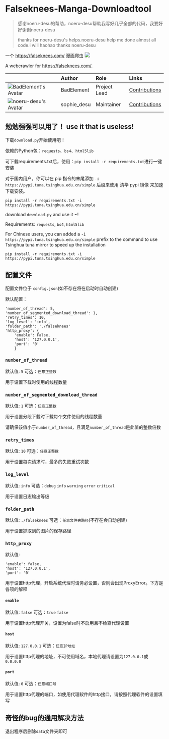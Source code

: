 # Falseknees-Manga-Downloadtool

> 感谢noeru-desu的帮助，noeru-desu帮助我写好⼏乎全部的代码，我要好好谢谢noeru-desu
> 
> thanks for noeru-desu's helps.noeru-desu help me done almost all code.i will haohao thanks noeru-desu

一个 https://falseknees.com/ 漫画爬虫
![](https://falseknees.com/imgs/falseknees.png)

A webcrawler for https://falseknees.com/.

|    | Author   | Role   | Links   |
|----|:---------|:-------|:--------|
| ![BadElement's Avatar](https://avatars3.githubusercontent.com/u/52056834?s=32) | BadElement | Project Lead | [Contributions](https://github.com/Falseknees-Manga/Falseknees-Manga-Downloadtool/commits?author=BadElement) |
| ![noeru-desu's Avatar](https://avatars3.githubusercontent.com/u/52559014?s=32) | sophie_desu | Maintainer | [Contributions](https://github.com/Falseknees-Manga/Falseknees-Manga-Downloadtool?author=noeru-desu) |

## 勉勉强强可以用了！ use it that is useless!

下载`download.py`开始使用吧！

依赖的Python包：`requests`、`bs4`、`html5lib`

可下载requirements.txt后，使用：`pip install -r requirements.txt`进行一键安装

对于国内用户，你可以在 pip 指令的末尾添加 `-i https://pypi.tuna.tsinghua.edu.cn/simple` 后缀来使用 清华 pypi 镜像 来加速下载安装。

`pip install -r requirements.txt -i https://pypi.tuna.tsinghua.edu.cn/simple`

download `download.py` and use it ~!

Requirements: `requests`, `bs4`, `html5lib`

For Chinese users, you can added a `-i https://pypi.tuna.tsinghua.edu.cn/simple` prefix to the command to use Tsinghua tuna mirror to speed up the installation

`pip install -r requirements.txt -i https://pypi.tuna.tsinghua.edu.cn/simple`

## 配置文件

配置文件位于 `config.json`(如不存在将在启动时自动创建)

默认配置：
```
'number_of_thread': 5,
'number_of_segmented_download_thread': 1,
'retry_times': 10,
'log_level': 'info',
'folder_path': './falseknees'
'http_proxy': {
	'enable': False,
	'host': '127.0.0.1',
	'port': '0'
	}
```
### `number_of_thread`

默认值: `5` 可选：`任意正整数`

用于设置下载时使用的线程数量

### `number_of_segmented_download_thread`

默认值: `1` 可选：`任意正整数`

用于设置分段下载时下载每个文件使用的线程数量

请确保该值小于`number_of_thread`，且满足`number_of_thread`是此值的整数倍数

### `retry_times`

默认值: `10` 可选：`任意正整数`

用于设置每次请求时，最多的失败重试次数

### `log_level`

默认值: `info` 可选：`debug` `info` `warning` `error` `critical`

用于设置日志输出等级

### `folder_path`

默认值: `./falseknees` 可选：`任意文件夹路径`(不存在会自动创建)

用于设置抓取到的图片的保存路径

### `http_proxy`

默认值: 
```
'enable': false,
'host': '127.0.0.1',
'port': '0'
```

用于设置http代理，开启系统代理时请务必设置，否则会出现ProxyError。下方是各项的解释

#### `enable`

默认值: `false` 可选：`true` `false`

用于设置http代理开关，设置为false时不启用且不检查代理设置

#### `host`

默认值: `127.0.0.1` 可选：`任意IP地址`

用于设置http代理的地址，不可使用域名，本地代理请设置为`127.0.0.1`或`0.0.0.0`

#### `port`

默认值: `0` 可选：`任意端口号`

用于设置http代理的端口，如使用代理软件的http接口，请按照代理软件的设置填写

## 奇怪的bug的通用解决方法
退出程序后删除`data`文件夹即可
